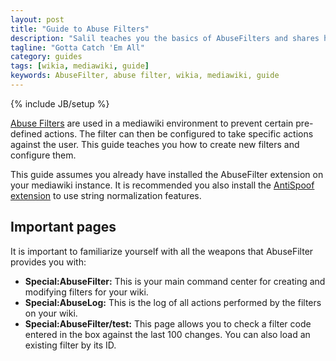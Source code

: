 ```yaml
---
layout: post
title: "Guide to Abuse Filters"
description: "Salil teaches you the basics of AbuseFilters and shares his experience of working with them over the years."
tagline: "Gotta Catch 'Em All"
category: guides
tags: [wikia, mediawiki, guide]
keywords: AbuseFilter, abuse filter, wikia, mediawiki, guide
---
```

{% include JB/setup %}

[Abuse Filters](https://www.mediawiki.org/wiki/Extension:AbuseFilter) are used in a mediawiki environment to prevent certain pre-defined actions. The filter can then be configured to take specific actions against the user. This guide teaches you how to create new filters and configure them.
<!--more-->

This guide assumes you already have installed the AbuseFilter extension on your mediawiki instance. It is recommended you also install the [AntiSpoof extension](https://www.mediawiki.org/wiki/Extension:AntiSpoof) to use string normalization features.

## Important pages
It is important to familiarize yourself with all the weapons that AbuseFilter provides you with:

+ **Special:AbuseFilter:** This is your main command center for creating and modifying filters for your wiki.
+ **Special:AbuseLog:** This is the log of all actions performed by the filters on your wiki.
+ **Special:AbuseFilter/test:** This page allows you to check a filter code entered in the box against the last 100 changes. You can also load an existing filter by its ID.
